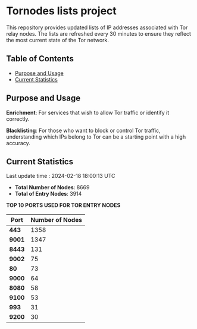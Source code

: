 # Tornodes lists project

This repository provides updated lists of IP addresses associated with Tor relay nodes. The lists are refreshed every 30 minutes to ensure they reflect the most current state of the Tor network.

## Table of Contents

- [Purpose and Usage](#purpose-and-usage)
- [Current Statistics](#current-statistics)


## Purpose and Usage

**Enrichment**: For services that wish to allow Tor traffic or identify it correctly.

**Blacklisting**: For those who want to block or control Tor traffic, understanding which IPs belong to Tor can be a starting point with a high accuracy.

## Current Statistics

Last update time : 2024-02-18 18:00:13 UTC

- **Total Number of Nodes**: 8669
- **Total of Entry Nodes**: 3914

**TOP 10 PORTS USED FOR TOR ENTRY NODES**

| **Port** | **Number of Nodes** |
|------|-----------------|
| **443**   | 1358  |
| **9001**   | 1347  |
| **8443**   | 131  |
| **9002**   | 75  |
| **80**   | 73  |
| **9000**   | 64  |
| **8080**   | 58  |
| **9100**   | 53  |
| **993**   | 31  |
| **9200**   | 30  |

